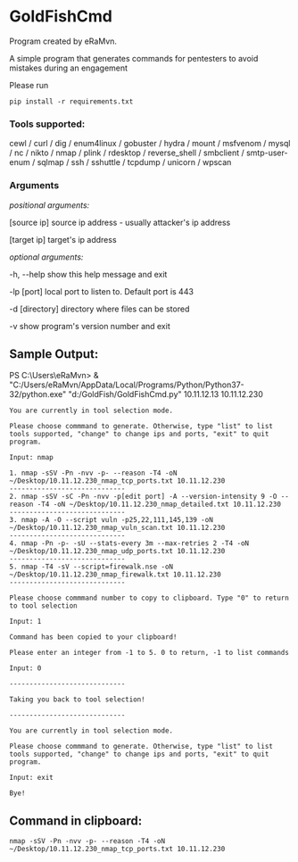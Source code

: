 # GoldFishCmd

Program created by eRaMvn. 

A simple program that generates commands for pentesters to avoid mistakes during an engagement

Please run
```
pip install -r requirements.txt
```

### Tools supported:

cewl / curl / dig / enum4linux / gobuster / hydra / mount / msfvenom / mysql / nc / nikto / nmap / plink / rdesktop / reverse_shell / smbclient / smtp-user-enum / sqlmap / ssh / sshuttle / tcpdump / unicorn / wpscan

### Arguments

_positional arguments:_

   [source ip]    source ip address - usually attacker's ip address
   
   [target ip]    target's ip address

_optional arguments:_

  -h, --help      show this help message and exit
  
  -lp [port]      local port to listen to. Default port is 443
  
  -d [directory]  directory where files can be stored
  
  -v              show program's version number and exit
  
## Sample Output:

PS C:\Users\eRaMvn> & "C:/Users/eRaMvn/AppData/Local/Programs/Python/Python37-32/python.exe" "d:/GoldFish/GoldFishCmd.py" 10.11.12.13 10.11.12.230
```
You are currently in tool selection mode.

Please choose commmand to generate. Otherwise, type "list" to list tools supported, "change" to change ips and ports, "exit" to quit program.

Input: nmap

1. nmap -sSV -Pn -nvv -p- --reason -T4 -oN ~/Desktop/10.11.12.230_nmap_tcp_ports.txt 10.11.12.230
-----------------------------
2. nmap -sSV -sC -Pn -nvv -p[edit port] -A --version-intensity 9 -O --reason -T4 -oN ~/Desktop/10.11.12.230_nmap_detailed.txt 10.11.12.230
-----------------------------
3. nmap -A -O --script vuln -p25,22,111,145,139 -oN ~/Desktop/10.11.12.230_nmap_vuln_scan.txt 10.11.12.230
-----------------------------
4. nmap -Pn -p- -sU --stats-every 3m --max-retries 2 -T4 -oN ~/Desktop/10.11.12.230_nmap_udp_ports.txt 10.11.12.230
-----------------------------
5. nmap -T4 -sV --script=firewalk.nse -oN ~/Desktop/10.11.12.230_nmap_firewalk.txt 10.11.12.230
-----------------------------

Please choose commmand number to copy to clipboard. Type "0" to return to tool selection

Input: 1

Command has been copied to your clipboard!

Please enter an integer from -1 to 5. 0 to return, -1 to list commands

Input: 0

-----------------------------

Taking you back to tool selection!

-----------------------------

You are currently in tool selection mode.

Please choose commmand to generate. Otherwise, type "list" to list tools supported, "change" to change ips and ports, "exit" to quit program.

Input: exit

Bye!
```
## Command in clipboard:
```
nmap -sSV -Pn -nvv -p- --reason -T4 -oN ~/Desktop/10.11.12.230_nmap_tcp_ports.txt 10.11.12.230
```
